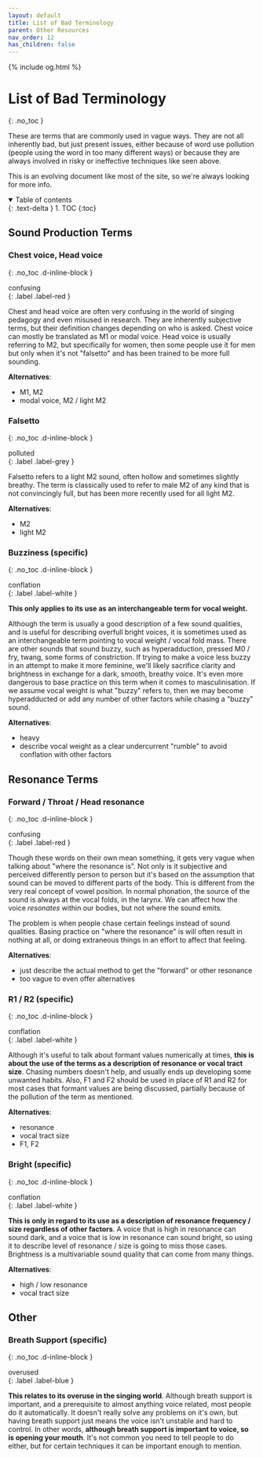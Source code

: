 ```yaml
---
layout: default
title: List of Bad Terminology
parent: Other Resources
nav_order: 12
has_children: false
---
```

{% include og.html %}
# List of Bad Terminology
{: .no_toc }

These are terms that are commonly used in vague ways. They are not all inherently bad, but just present issues, either because of word use pollution (people using the word in too many different ways) or because they are always involved in risky or ineffective techniques like seen above.

This is an evolving document like most of the site, so we're always looking for more info.

<details open markdown="block">
  <summary>
    Table of contents
  </summary>
{: .text-delta }
1. TOC
{:toc}
</details>

## Sound Production Terms
  
### Chest voice, Head voice
{: .no_toc .d-inline-block }
<div>confusing</div>{: .label .label-red }

Chest and head voice are often very confusing in the world of singing pedagogy and even misused in research. They are inherently subjective terms, but their definition changes depending on who is asked. Chest voice can mostly be translated as M1 or modal voice. Head voice is usually referring to M2, but specifically for women, then some people use it for men but only when it's not "falsetto" and has been trained to be more full sounding.

**Alternatives**:
- M1, M2
- modal voice, M2 / light M2

### Falsetto
{: .no_toc .d-inline-block }
<div>polluted</div>{: .label .label-grey }

Falsetto refers to a light M2 sound, often hollow and sometimes slightly breathy. The term is classically used to refer to male M2 of any kind that is not convincingly full, but has been more recently used for all light M2.

**Alternatives**:
- M2
- light M2

### Buzziness (specific)
{: .no_toc .d-inline-block }
<div>conflation</div>{: .label .label-white }

**This only applies to its use as an interchangeable term for vocal weight.**

Although the term is usually a good description of a few sound qualities, and is useful for describing overfull bright voices, it is sometimes used as an interchangeable term pointing to vocal weight / vocal fold mass. There are other sounds that sound buzzy, such as hyperadduction, pressed M0 / fry, twang, some forms of constriction. If trying to make a voice less buzzy in an attempt to make it more feminine, we'll likely sacrifice clarity and brightness in exchange for a dark, smooth, breathy voice. It's even more dangerous to base practice on this term when it comes to masculinisation. If we assume vocal weight is what "buzzy" refers to, then we may become hyperadducted or add any number of other factors while chasing a "buzzy" sound.

**Alternatives**:
- heavy
- describe vocal weight as a clear undercurrent "rumble" to avoid conflation with other factors

## Resonance Terms

### Forward / Throat / Head resonance
{: .no_toc .d-inline-block }
<div>confusing</div>{: .label .label-red }

Though these words on their own mean something, it gets very vague when talking about "where the resonance is". Not only is it subjective and perceived differently person to person but it's based on the assumption that sound can be moved to different parts of the body. This is different from the very real concept of vowel position. In normal phonation, the source of the sound is always at the vocal folds, in the larynx. We can affect how the voice *resonates* within our bodies, but not where the sound emits.

The problem is when people chase certain feelings instead of sound qualities. Basing practice on "where the resonance" is will often result in nothing at all, or doing extraneous things in an effort to affect that feeling. 

**Alternatives**:
- just describe the actual method to get the "forward" or other resonance
- too vague to even offer alternatives

### R1 / R2 (specific)
{: .no_toc .d-inline-block }
<div>conflation</div>{: .label .label-white }

Although it's useful to talk about formant values numerically at times, **this is about the use of the terms as a description of resonance or vocal tract size**. Chasing numbers doesn't help, and usually ends up developing some unwanted habits. Also, F1 and F2 should be used in place of R1 and R2 for most cases that formant values are being discussed, partially because of the pollution of the term as mentioned.

**Alternatives**:
- resonance
- vocal tract size
- F1, F2

### Bright (specific)
{: .no_toc .d-inline-block }
<div>conflation</div>{: .label .label-white }

**This is only in regard to its use as a description of resonance frequency / size regardless of other factors**. A voice that is high in resonance can sound dark, and a voice that is low in resonance can sound bright, so using it to describe level of resonance / size is going to miss those cases. Brightness is a multivariable sound quality that can come from many things.

**Alternatives**:
- high / low resonance
- vocal tract size

## Other

### Breath Support (specific)
{: .no_toc .d-inline-block }
<div>overused</div>{: .label .label-blue }

**This relates to its overuse in the singing world**. Although breath support is important, and a prerequisite to almost anything voice related, most people do it automatically. It doesn't really solve any problems on it's own, but having breath support just means the voice isn't unstable and hard to control. In other words, **although breath support is important to voice, so is opening your mouth**. It's not common you need to tell people to do either, but for certain techniques it can be important enough to mention.

